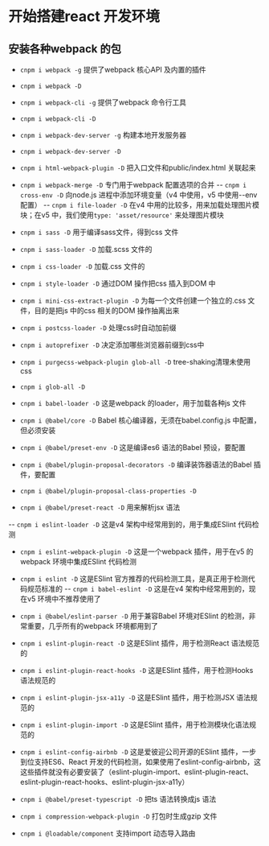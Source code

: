 # 开始搭建react 开发环境

## 安装各种webpack 的包

- `cnpm i webpack -g`  提供了webpack 核心API 及内置的插件
- `cnpm i webpack -D`  


- `cnpm i webpack-cli -g`  提供了webpack 命令行工具
- `cnpm i webpack-cli -D`  


- `cnpm i webpack-dev-server -g`  构建本地开发服务器
- `cnpm i webpack-dev-server -D`  


- `cnpm i html-webpack-plugin -D`  把入口文件和public/index.html 关联起来 
- `cnpm i webpack-merge -D`  专门用于webpack 配置选项的合并
-- `cnpm i cross-env -D`  向node.js 进程中添加环境变量（v4 中使用，v5 中使用--env 配置）
-- `cnpm i file-loader -D`  在v4 中用的比较多，用来加载处理图片模块；在v5 中，我们使用`type: 'asset/resource'` 来处理图片模块


- `cnpm i sass -D`  用于编译sass文件，得到css 文件
- `cnpm i sass-loader -D`  加载.scss 文件的
- `cnpm i css-loader -D`  加载.css 文件的
- `cnpm i style-loader -D`  通过DOM 操作把css 插入到DOM 中
- `cnpm i mini-css-extract-plugin -D`  为每一个文件创建一个独立的.css 文件，目的是把js 中的css 相关的DOM 操作抽离出来
  
- `cnpm i postcss-loader -D`  处理css时自动加前缀
- `cnpm i autoprefixer -D`  决定添加哪些浏览器前缀到css中

- `cnpm i purgecss-webpack-plugin glob-all -D`  tree-shaking清理未使用css
- `cnpm i glob-all -D`


- `cnpm i babel-loader -D`  这是webpack 的loader，用于加载各种js 文件
- `cnpm i @babel/core -D`  Babel 核心编译器，无须在babel.config.js 中配置，但必须安装
- `cnpm i @babel/preset-env -D`  这是编译es6 语法的Babel 预设，要配置
- `cnpm i @babel/plugin-proposal-decorators -D`  编译装饰器语法的Babel 插件，要配置
- `cnpm i @babel/plugin-proposal-class-properties -D`
- `cnpm i @babel/preset-react -D`  用来解析jsx 语法


-- `cnpm i eslint-loader -D`  这是v4 架构中经常用到的，用于集成ESlint 代码检测
- `cnpm i eslint-webpack-plugin -D`  这是一个webpack 插件，用于在v5 的webpack 环境中集成ESlint 代码检测
- `cnpm i eslint -D`  这是ESlint 官方推荐的代码检测工具，是真正用于检测代码规范标准的
-- `cnpm i babel-eslint -D`  这是在v4 架构中经常用到的，现在v5 环境中不推荐使用了
- `cnpm i @babel/eslint-parser -D`  用于兼容Babel 环境对ESlint 的检测，非常重要，几乎所有的webpack 环境都用到了
- `cnpm i eslint-plugin-react -D`  这是ESlint 插件，用于检测React 语法规范的
- `cnpm i eslint-plugin-react-hooks -D`  这是ESlint 插件，用于检测Hooks 语法规范的
- `cnpm i eslint-plugin-jsx-a11y -D`  这是ESlint 插件，用于检测JSX 语法规范的
- `cnpm i eslint-plugin-import -D`  这是ESlint 插件，用于检测模块化语法规范的
  
- `cnpm i eslint-config-airbnb -D`  这是爱彼迎公司开源的ESlint 插件，一步到位支持ES6、React 开发的代码检测，如果使用了eslint-config-airbnb，这这些插件就没有必要安装了（eslint-plugin-import、eslint-plugin-react、eslint-plugin-react-hooks、eslint-plugin-jsx-a11y）


- `cnpm i @babel/preset-typescript -D`  把ts 语法转换成js 语法
- `cnpm i compression-webpack-plugin -D`  打包时生成gzip 文件

- `cnpm i @loadable/component` 支持import 动态导入路由


